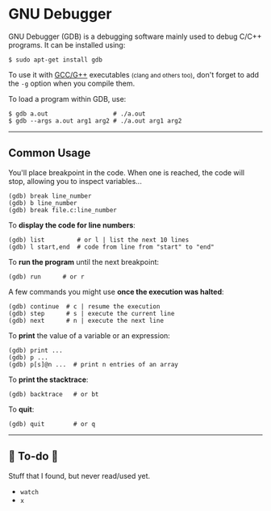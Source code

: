# GNU Debugger

<div class="row row-cols-md-2"><div>

GNU Debugger (GDB) is a debugging software mainly used to debug C/C++ programs. It can be installed using:

```shell!
$ sudo apt-get install gdb
```

To use it with [GCC/G++](/programming-languages/low-level/compilers/gcc/index.md) executables <small>(clang and others too)</small>, don't forget to add the `-g` option when you compile them.
</div><div>

To load a program within GDB, use:

```shell!
$ gdb a.out                  # ./a.out
$ gdb --args a.out arg1 arg2 # ./a.out arg1 arg2
```
</div></div>

<hr class="sep-both">

## Common Usage

<div class="row row-cols-md-2"><div>

You'll place breakpoint in the code. When one is reached, the code will stop, allowing you to inspect variables...

```text!
(gdb) break line_number
(gdb) b line_number
(gdb) break file.c:line_number      
```

To **display the code for line numbers**:

```text!
(gdb) list         # or l | list the next 10 lines
(gdb) l start,end  # code from line from "start" to "end"
```

To **run the program** until the next breakpoint:

```text!
(gdb) run      # or r 
```

A few commands you might use **once the execution was halted**:

```text!
(gdb) continue  # c | resume the execution
(gdb) step      # s | execute the current line
(gdb) next      # n | execute the next line
```
</div><div>

To **print** the value of a variable or an expression:

```text!
(gdb) print ...
(gdb) p ...
(gdb) p[s]@n ...  # print n entries of an array
```

To **print the stacktrace**:

```text!
(gdb) backtrace   # or bt
```

To **quit**:

```text!
(gdb) quit        # or q
```
</div></div>

<hr class="sep-both">

## 👻 To-do 👻

Stuff that I found, but never read/used yet.

<div class="row row-cols-md-2"><div>

* `watch`
* `x`
</div><div>


</div></div>